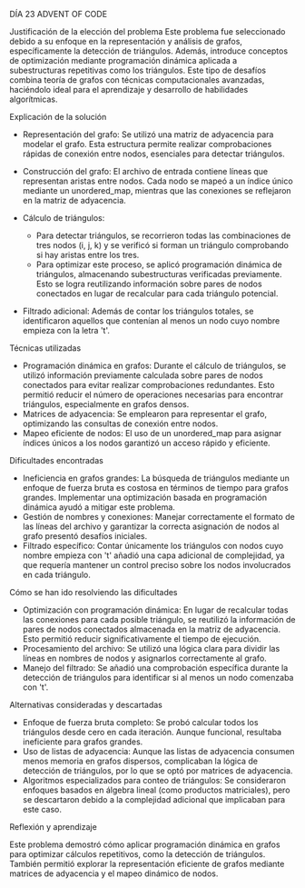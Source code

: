 DÍA 23 ADVENT OF CODE

Justificación de la elección del problema
Este problema fue seleccionado debido a su enfoque en la representación y análisis de grafos, específicamente la detección de triángulos. Además, introduce conceptos de optimización mediante programación dinámica aplicada a subestructuras repetitivas como los triángulos. Este tipo de desafíos combina teoría de grafos con técnicas computacionales avanzadas, haciéndolo ideal para el aprendizaje y desarrollo de habilidades algorítmicas.

Explicación de la solución

- Representación del grafo:
Se utilizó una matriz de adyacencia para modelar el grafo. Esta estructura permite realizar comprobaciones rápidas de conexión entre nodos, esenciales para detectar triángulos.

- Construcción del grafo:
El archivo de entrada contiene líneas que representan aristas entre nodos. Cada nodo se mapeó a un índice único mediante un unordered_map, mientras que las conexiones se reflejaron en la matriz de adyacencia.

- Cálculo de triángulos:
    - Para detectar triángulos, se recorrieron todas las combinaciones de tres nodos (i, j, k) y se verificó si forman un triángulo comprobando si hay aristas entre los tres.
    - Para optimizar este proceso, se aplicó programación dinámica de triángulos, almacenando subestructuras verificadas previamente. Esto se logra reutilizando información sobre pares de nodos conectados en lugar de recalcular para cada triángulo potencial.

- Filtrado adicional:
Además de contar los triángulos totales, se identificaron aquellos que contenían al menos un nodo cuyo nombre empieza con la letra 't'.

Técnicas utilizadas

- Programación dinámica en grafos:
Durante el cálculo de triángulos, se utilizó información previamente calculada sobre pares de nodos conectados para evitar realizar comprobaciones redundantes. Esto permitió reducir el número de operaciones necesarias para encontrar triángulos, especialmente en grafos densos.
- Matrices de adyacencia:
Se emplearon para representar el grafo, optimizando las consultas de conexión entre nodos.
- Mapeo eficiente de nodos:
El uso de un unordered_map para asignar índices únicos a los nodos garantizó un acceso rápido y eficiente.

Dificultades encontradas

- Ineficiencia en grafos grandes:
La búsqueda de triángulos mediante un enfoque de fuerza bruta es costosa en términos de tiempo para grafos grandes. Implementar una optimización basada en programación dinámica ayudó a mitigar este problema.
- Gestión de nombres y conexiones:
Manejar correctamente el formato de las líneas del archivo y garantizar la correcta asignación de nodos al grafo presentó desafíos iniciales.
- Filtrado específico:
Contar únicamente los triángulos con nodos cuyo nombre empieza con 't' añadió una capa adicional de complejidad, ya que requería mantener un control preciso sobre los nodos involucrados en cada triángulo.

Cómo se han ido resolviendo las dificultades

- Optimización con programación dinámica:
En lugar de recalcular todas las conexiones para cada posible triángulo, se reutilizó la información de pares de nodos conectados almacenada en la matriz de adyacencia. Esto permitió reducir significativamente el tiempo de ejecución.
- Procesamiento del archivo:
Se utilizó una lógica clara para dividir las líneas en nombres de nodos y asignarlos correctamente al grafo.
- Manejo del filtrado:
Se añadió una comprobación específica durante la detección de triángulos para identificar si al menos un nodo comenzaba con 't'.

Alternativas consideradas y descartadas

- Enfoque de fuerza bruta completo:
Se probó calcular todos los triángulos desde cero en cada iteración. Aunque funcional, resultaba ineficiente para grafos grandes.
- Uso de listas de adyacencia:
Aunque las listas de adyacencia consumen menos memoria en grafos dispersos, complicaban la lógica de detección de triángulos, por lo que se optó por matrices de adyacencia.
- Algoritmos especializados para conteo de triángulos:
Se consideraron enfoques basados en álgebra lineal (como productos matriciales), pero se descartaron debido a la complejidad adicional que implicaban para este caso.

Reflexión y aprendizaje

Este problema demostró cómo aplicar programación dinámica en grafos para optimizar cálculos repetitivos, como la detección de triángulos. También permitió explorar la representación eficiente de grafos mediante matrices de adyacencia y el mapeo dinámico de nodos.

